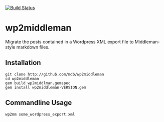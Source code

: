 [![Build Status](https://travis-ci.org/mdb/wp2middleman.png?branch=master)](https://travis-ci.org/mdb/wp2middleman)

# wp2middleman

Migrate the posts contained in a Wordpress XML export file to Middleman-style markdown files.

## Installation

```
git clone http://github.com/mdb/wp2middleman
cd wp2middleman
gem build wp2middlman.gemspec
gem install wp2middleman-VERSION.gem
```

## Commandline Usage

```
wp2mm some_wordpress_export.xml
```
